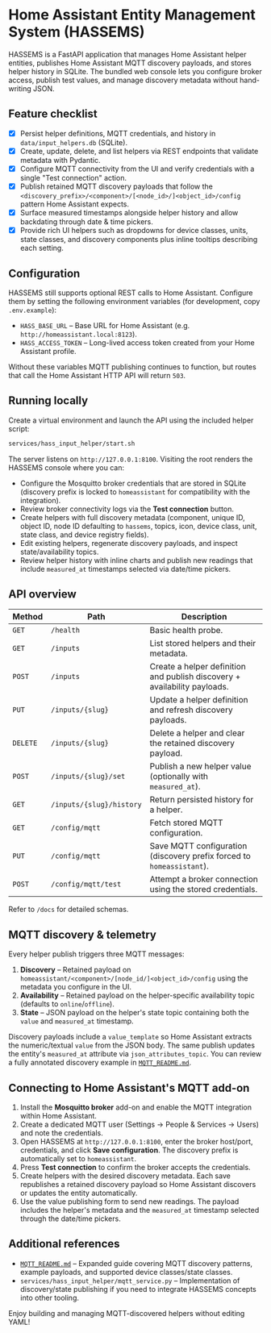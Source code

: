 # Home Assistant Entity Management System (HASSEMS)

HASSEMS is a FastAPI application that manages Home Assistant helper entities, publishes Home
Assistant MQTT discovery payloads, and stores helper history in SQLite. The bundled web console lets
you configure broker access, publish test values, and manage discovery metadata without hand-writing
JSON.

## Feature checklist

- [x] Persist helper definitions, MQTT credentials, and history in `data/input_helpers.db` (SQLite).
- [x] Create, update, delete, and list helpers via REST endpoints that validate metadata with Pydantic.
- [x] Configure MQTT connectivity from the UI and verify credentials with a single "Test connection"
      action.
- [x] Publish retained MQTT discovery payloads that follow the
      `<discovery_prefix>/<component>/[<node_id>/]<object_id>/config` pattern Home Assistant expects.
- [x] Surface measured timestamps alongside helper history and allow backdating through date & time
      pickers.
- [x] Provide rich UI helpers such as dropdowns for device classes, units, state classes, and discovery
      components plus inline tooltips describing each setting.

## Configuration

HASSEMS still supports optional REST calls to Home Assistant. Configure them by setting the following
environment variables (for development, copy `.env.example`):

- `HASS_BASE_URL` – Base URL for Home Assistant (e.g. `http://homeassistant.local:8123`).
- `HASS_ACCESS_TOKEN` – Long-lived access token created from your Home Assistant profile.

Without these variables MQTT publishing continues to function, but routes that call the Home
Assistant HTTP API will return `503`.

## Running locally

Create a virtual environment and launch the API using the included helper script:

```bash
services/hass_input_helper/start.sh
```

The server listens on `http://127.0.0.1:8100`. Visiting the root renders the HASSEMS console where
you can:

- Configure the Mosquitto broker credentials that are stored in SQLite (discovery prefix is locked to
  `homeassistant` for compatibility with the integration).
- Review broker connectivity logs via the **Test connection** button.
- Create helpers with full discovery metadata (component, unique ID, object ID, node ID defaulting
  to `hassems`, topics, icon, device class, unit, state class, and device registry fields).
- Edit existing helpers, regenerate discovery payloads, and inspect state/availability topics.
- Review helper history with inline charts and publish new readings that include `measured_at`
  timestamps selected via date/time pickers.

## API overview

| Method | Path | Description |
| ------ | ---- | ----------- |
| `GET`  | `/health` | Basic health probe. |
| `GET`  | `/inputs` | List stored helpers and their metadata. |
| `POST` | `/inputs` | Create a helper definition and publish discovery + availability payloads. |
| `PUT`  | `/inputs/{slug}` | Update a helper definition and refresh discovery payloads. |
| `DELETE` | `/inputs/{slug}` | Delete a helper and clear the retained discovery payload. |
| `POST` | `/inputs/{slug}/set` | Publish a new helper value (optionally with `measured_at`). |
| `GET`  | `/inputs/{slug}/history` | Return persisted history for a helper. |
| `GET`  | `/config/mqtt` | Fetch stored MQTT configuration. |
| `PUT`  | `/config/mqtt` | Save MQTT configuration (discovery prefix forced to `homeassistant`). |
| `POST` | `/config/mqtt/test` | Attempt a broker connection using the stored credentials. |

Refer to `/docs` for detailed schemas.

## MQTT discovery & telemetry

Every helper publish triggers three MQTT messages:

1. **Discovery** – Retained payload on
   `homeassistant/<component>/[node_id/]<object_id>/config` using the metadata you configure in the UI.
2. **Availability** – Retained payload on the helper-specific availability topic (defaults to
   `online`/`offline`).
3. **State** – JSON payload on the helper's state topic containing both the `value` and
   `measured_at` timestamp.

Discovery payloads include a `value_template` so Home Assistant extracts the numeric/textual `value`
from the JSON body. The same publish updates the entity's `measured_at` attribute via
`json_attributes_topic`. You can review a fully annotated discovery example in
[`MQTT_README.md`](./MQTT_README.md).

## Connecting to Home Assistant's MQTT add-on

1. Install the **Mosquitto broker** add-on and enable the MQTT integration within Home Assistant.
2. Create a dedicated MQTT user (Settings → People & Services → Users) and note the credentials.
3. Open HASSEMS at `http://127.0.0.1:8100`, enter the broker host/port, credentials, and click **Save
   configuration**. The discovery prefix is automatically set to `homeassistant`.
4. Press **Test connection** to confirm the broker accepts the credentials.
5. Create helpers with the desired discovery metadata. Each save republishes a retained discovery
   payload so Home Assistant discovers or updates the entity automatically.
6. Use the value publishing form to send new readings. The payload includes the helper's metadata and
   the `measured_at` timestamp selected through the date/time pickers.

## Additional references

- [`MQTT_README.md`](./MQTT_README.md) – Expanded guide covering MQTT discovery patterns, example
  payloads, and supported device classes/state classes.
- `services/hass_input_helper/mqtt_service.py` – Implementation of discovery/state publishing if you
  need to integrate HASSEMS concepts into other tooling.

Enjoy building and managing MQTT-discovered helpers without editing YAML!
